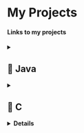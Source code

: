 # My Projects
<h4>Links to my projects</h4>

<details>
  <summary><h2><strong>📂 Java</summary>
  <ul>
     <li><a href="https://github.com/s1k20/BlackBox">BlackBox+</a></li>
    <li><a href="https://github.com/s1k20/Data-Structures">Data-Structures</a></li>
    <li><a href="https://github.com/s1k20/Wordle-Solver/tree/main">Wordle Solver</a></li>
   
  </ul>
</details>



<details>
  <summary><h2><strong>📂 C</summary>
  <ul>
    <li><a href="https://github.com/s1k20/Kanban-Board">Kanban Board</a></li>
    <li><a href="https://github.com/s1k20/Gantt-Chart">Gantt Chart</a></li>
    <li><a href="https://github.com/s1k20/Music-Player">Music Player</a></li>
    <li><a href="https://github.com/s1k20/Lottery-Game">Lottery Simulator</li>
    <li><a href="https://github.com/s1k20/HealthCalculator">BMI Calculator</li>
  </ul>
</details>

<details>
  <summary><h2><strong>📂 HTML/CSS/JavaScript/PHP</summary>
  <ul>
    <li><a href="https://github.com/s1k20/Rome-Travel-Website">Rome Travel Guide</a></li>
  </ul>
</details>




